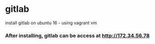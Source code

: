 # gitlab
install gitlab on ubuntu 16 - using vagrant vm

### After installing, gitlab can be access at http://172.34.56.78

#
